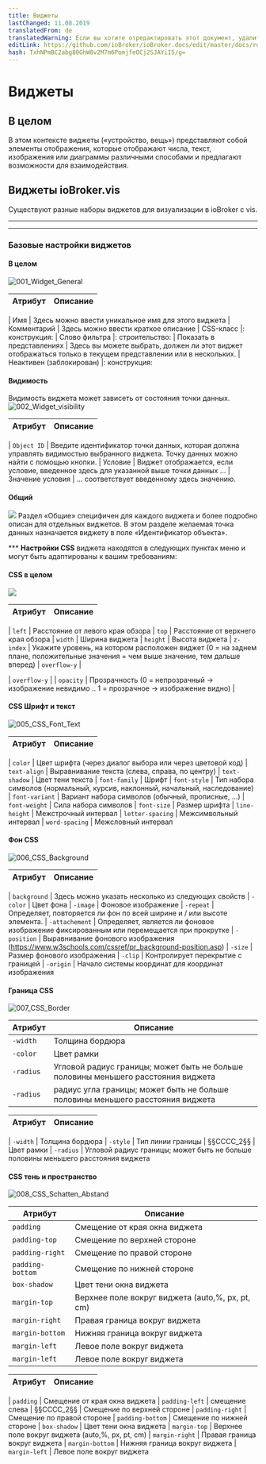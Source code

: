 ```yaml
---
title: Виджеты
lastChanged: 11.08.2019
translatedFrom: de
translatedWarning: Если вы хотите отредактировать этот документ, удалите поле «translationFrom», в противном случае этот документ будет снова автоматически переведен
editLink: https://github.com/ioBroker/ioBroker.docs/edit/master/docs/ru/viz/widgets.md
hash: TxhNPmBC2abg80GhW8v2M7m6PomjfeOCj2SJAYiI5/g=
---
```

# Виджеты
## В целом
В этом контексте виджеты («устройство, вещь») представляют собой элементы отображения, которые отображают числа, текст, изображения или диаграммы различными способами и предлагают возможности для взаимодействия.

## Виджеты ioBroker.vis
Существуют разные наборы виджетов для визуализации в ioBroker с vis.

-------------------------------------------------------------------------------
-------------------------------------------------------------------------------

### Базовые настройки виджетов
#### В целом
![001_Widget_General](../../de/viz/media/vis_widgets_001_Widget_Generell.jpg)

| Атрибут | Описание |
|-----|----|

| Имя | Здесь можно ввести уникальное имя для этого виджета | Комментарий | Здесь можно ввести краткое описание | CSS-класс |: конструкция: | Слово фильтра |: строительство: | Показать в представлениях | Здесь вы можете выбрать, должен ли этот виджет отображаться только в текущем представлении или в нескольких.
| Неактивен (заблокирован) |: конструкция:

#### **Видимость**
Видимость виджета может зависеть от состояния точки данных.
![002_Widget_visibility](../../de/viz/media/vis_widgets-2_002_Widget_Sichtbarkeit.jpg)

| Атрибут | Описание |
|----|----|

| `Object ID` | Введите идентификатор точки данных, которая должна управлять видимостью выбранного виджета. Точку данных можно найти с помощью кнопки.
| Условие | Виджет отображается, если условие, введенное здесь для указанной выше точки данных ...
| Значение условия | ... соответствует введенному здесь значению.

#### **Общий**
![](../../de/viz/media/vis_widgets_003_Widget_Allgemein.jpg) Раздел «Общие» специфичен для каждого виджета и более подробно описан для отдельных виджетов.
В этом разделе желаемая точка данных назначается виджету в поле «Идентификатор объекта».

*** **Настройки CSS** виджета находятся в следующих пунктах меню и могут быть адаптированы к вашим требованиям:

#### **CSS в целом**
![](../../de/viz/media/vis_widgets_004_CSS_allgemein.jpg)

| Атрибут | Описание |
|-----|----|

| `left` | Расстояние от левого края обзора | `top` | Расстояние от верхнего края обзора | `width` | Ширина виджета | `height` | Высота виджета | `z-index` | Укажите уровень, на котором расположен виджет (0 = на заднем плане, положительные значения = чем выше значение, тем дальше вперед) | `overflow-y` |

| `overflow-y` |
| `opacity` | Прозрачность (0 = непрозрачный -> изображение невидимо .. 1 = прозрачное -> изображение видно) |

#### CSS Шрифт и текст
![005_CSS_Font_Text](../../de/viz/media/vis_widgets_005_CSS_Font_Text.jpg)

| Атрибут | Описание |
|-----|----|

| `color` | Цвет шрифта (через диалог выбора или через цветовой код) | `text-align` | Выравнивание текста (слева, справа, по центру) | `text-shadow` | Цвет тени текста | `font-family` | Шрифт | `font-style` | Тип набора символов (нормальный, курсив, наклонный, начальный, наследование) | `font-variant` | Вариант набора символов (обычный, прописные, ...) | `font-weight` | Сила набора символов | `font-size` | Размер шрифта | `line-height` | Межстрочный интервал | `letter-spacing` | Межсимвольный интервал | `word-spacing` | Межсловный интервал

#### **Фон CSS**
![006_CSS_Background](../../de/viz/media/vis_widgets_006_CSS_Hintergrund.jpg)

| Атрибут | Описание |
|-----|-----|

| `background` | Здесь можно указать несколько из следующих свойств | `-color` | Цвет фона | `-image` | Фоновое изображение | `-repeat` | Определяет, повторяется ли фон по всей ширине и / или высоте элемента.
| `-attachement` | Определяет, является ли фоновое изображение фиксированным или перемещается при прокрутке | `-position` | Выравнивание фонового изображения (https://www.w3schools.com/cssref/pr_background-position.asp) | `-size` | Размер фонового изображения | `-clip` | Контролирует перекрытие с границей | `-origin` | Начало системы координат для координат изображения

#### **Граница CSS**
![007_CSS_Border](../../de/viz/media/vis_widgets_007_CSS_Border.jpg)

| Атрибут | Описание |
|----|----|
| `-width` | Толщина бордюра | |
| `-color` | Цвет рамки |
| `-radius` | Угловой радиус границы; может быть не больше половины меньшего расстояния виджета |
| `-radius` | радиус угла границы; может быть не больше половины меньшего расстояния виджета |

| Атрибут | Описание |
|-----|----|

| `-width` | Толщина бордюра | `-style` | Тип линии границы | §§СССС_2§§ | Цвет рамки | `-radius` | Угловой радиус границы; может быть не больше половины меньшего расстояния виджета

#### CSS тень и пространство
![008_CSS_Schatten_Abstand](../../de/viz/media/vis_widgets_008_CSS_Schatten_Abstand.jpg)

| Атрибут | Описание |
|----|----|
| `padding` | Смещение от края окна виджета |
| `padding-top` | Смещение по верхней стороне |
| `padding-right` | Смещение по правой стороне |
| `padding-bottom` | Смещение по нижней стороне |
| `box-shadow` | Цвет тени окна виджета |
| `margin-top` | Верхнее поле вокруг виджета (auto,%, px, pt, cm) |
| `margin-right` | Правая граница вокруг виджета |
| `margin-bottom` | Нижняя граница вокруг виджета |
| `margin-left` | Левое поле вокруг виджета |
| `margin-left` | Левое поле вокруг виджета |

| Атрибут | Описание |
|-----|----|

| `padding` | Смещение от края окна виджета | `padding-left` | смещение слева | §§СССС_2§§ | Смещение по верхней стороне | `padding-right` | Смещение по правой стороне | `padding-bottom` | Смещение по нижней стороне | `box-shadow` | Цвет тени окна виджета | `margin-top` | Верхнее поле вокруг виджета (auto,%, px, pt, cm) | `margin-right` | Правая граница вокруг виджета | `margin-bottom` | Нижняя граница вокруг виджета | `margin-left` | Левое поле вокруг виджета